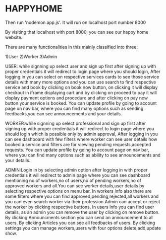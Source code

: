 # HAPPYHOME
Then run 'nodemon app.js'. It will run on localhost port number 8000
 
By visiting that localhost with port 8000, you can see our happy home website.

There are many functionalities in this mainly classified into three:

1)User
2)Worker
3)Admin

USER: while signning up select user and sign up first after signing up with proper credentials it will redirect to login page where you should login, After logging in you can select on respective services cards to see those service details with many more options and you can use search to find respective service and book by clicking on book now button, on clicking it will display checkout in iframe displaying cart and by clicking on proceed to pay it will display payment options and procedure and after clicking on pay now button your service is booked.
You can update profile by going to account page on nav bar, where you can find many options such as sending feedbacks,you can see announcements and your details.


WORKER:while signning up select professional and sign up first after signing up with proper credentials it will redirect to login page where you should login which is possible only by admin approval, After logging in you can see dashboard with few filters where worker can see user details how booked a service and filters are for viewing pending requests,accepted requests.
You can update profile by going to account page on nav bar, where you can find many options such as ability to see announcements and your details.


ADMIN:Login in by selecting admin option after logging in with proper credentials it will redirect to admin page where you can see dashboard mentioning no of workers,no of users,no of pending workers,no of approved workers and all.You can see worker details,user details by selecting respective options on menu bar.
In workers Info also there are some filters where you can find approved,pending,rejected,all workers and you can even search worker via their profession.Admin can accept or reject the worker by clicking respective buttons. In users Info you can find user details, as an admin you can remove the user by clicking on remove button.
By clicking Announcments section you can send an announcement to all users, By clicking Articles you can see all feedbacks of users.
By clicking settings you can manage workers,users with four options delete,add,update show.

